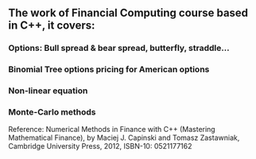 
## The work of Financial Computing course based in C++, it covers: 
### Options: Bull spread & bear spread, butterfly, straddle...
### Binomial Tree options pricing for American options
### Non-linear equation
### Monte-Carlo methods 

Reference: Numerical Methods in Finance with C++ (Mastering Mathematical Finance), by Maciej J. Capinski and Tomasz Zastawniak, Cambridge University Press, 2012, ISBN-10: 0521177162
